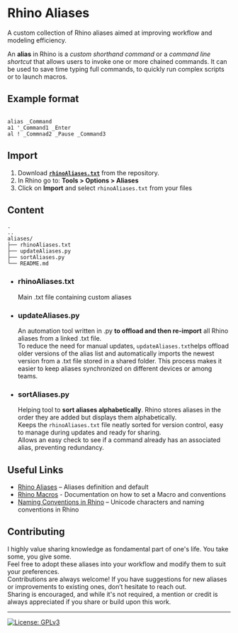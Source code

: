 # Rhino Aliases

A custom collection of Rhino aliases aimed at improving workflow and modeling efficiency.

An __alias__ in Rhino is a _custom shorthand command_ or a _command line shortcut_ that allows users to invoke one or more chained commands.
It can be used to save time typing full commands, to quickly run complex scripts or to launch macros.

## Example format 

```plaintext

alias _Command
a1 '_Command1 _Enter
al ! _Commnad2 _Pause _Command3

```


## Import

1. Download __[`rhinoAliases.txt`](/aliases/rhinoAliases.txt)__ from the repository.
2. In Rhino go to: __Tools > Options > Aliases__
3. Click on __Import__ and select `rhinoAliases.txt` from your files


## Content

```plaintext
.
..
aliases/
├── rhinoAliases.txt 
├── updateAliases.py    
├── sortAliases.py         
└── README.md

```

- ### rhinoAliases.txt
  Main .txt file containing custom aliases

- ### updateAliases.py
  An automation tool written in .py __to offload and then re-import__ all Rhino aliases from a linked .txt file. <br>
  To reduce the need for manual updates, `updateAliases.txt`helps offload older versions of the alias list and automatically imports the newest version from a .txt file stored in a shared folder. This process makes it easier to keep aliases synchronized on different devices or among teams. 

- ### sortAliases.py
  Helping tool to __sort aliases alphabetically__.
  Rhino stores aliases in the order they are added but displays them alphabetically. <br>
  Keeps the `rhinoAliases.txt` file neatly sorted for version control, easy to manage during updates and ready for sharing.<br>
  Allows an easy check to see if a command already has an associated alias, preventing redundancy.

## Useful Links
- [Rhino Aliases](https://docs.mcneel.com/rhino/8/help/en-us/options/aliases.htm)  –  Aliases definition and default
- [Rhino Macros](https://docs.mcneel.com/rhino/8/help/en-us/information/rhinoscripting.htm)  -  Documentation on how to set a Macro and conventions
- [Naming Conventions in Rhino](https://docs.mcneel.com/rhino/8/help/en-us/information/namingconventions.htm)  –  Unicode characters and naming conventions in Rhino

## Contributing <br>
I highly value sharing knowledge as fondamental part of one's life. You take some, you give some. <br>
Feel free to adopt these aliases into your workflow and modify them to suit your preferences.<br>
Contributions are always welcome! If you have suggestions for new aliases or improvements to existing ones, don’t hesitate to reach out.<br>
Sharing is encouraged, and while it's not required, a mention or credit is always appreciated if you share or build upon this work.

---
[![License: GPLv3](https://img.shields.io/badge/License-GPLv3-blue.svg)](https://github.com/simonefagini/Fluo-for-Rhino/blob/main/LICENSE)
